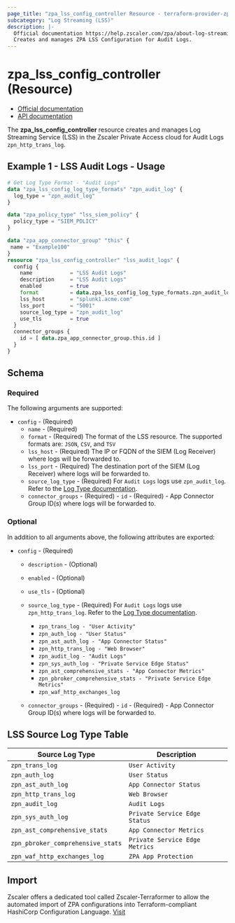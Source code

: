 ```yaml
---
page_title: "zpa_lss_config_controller Resource - terraform-provider-zpa"
subcategory: "Log Streaming (LSS)"
description: |-
  Official documentation https://help.zscaler.com/zpa/about-log-streaming-service/API documentation https://help.zscaler.com/zpa/configuring-log-streaming-service-configurations-using-api
  Creates and manages ZPA LSS Configuration for Audit Logs.
---
```


# zpa_lss_config_controller (Resource)

* [Official documentation](https://help.zscaler.com/zpa/about-log-streaming-service)
* [API documentation](https://help.zscaler.com/zpa/configuring-log-streaming-service-configurations-using-api)

The **zpa_lss_config_controller** resource creates and manages Log Streaming Service (LSS) in the Zscaler Private Access cloud for Audit Logs `zpn_http_trans_log`.

## Example 1 - LSS Audit Logs - Usage

```terraform
# Get Log Type Format - "Audit Logs"
data "zpa_lss_config_log_type_formats" "zpn_audit_log" {
  log_type = "zpn_audit_log"
}

data "zpa_policy_type" "lss_siem_policy" {
  policy_type = "SIEM_POLICY"
}

data "zpa_app_connector_group" "this" {
 name = "Example100"
}
resource "zpa_lss_config_controller" "lss_audit_logs" {
  config {
    name            = "LSS Audit Logs"
    description     = "LSS Audit Logs"
    enabled         = true
    format          = data.zpa_lss_config_log_type_formats.zpn_audit_log.json
    lss_host        = "splunk1.acme.com"
    lss_port        = "5001"
    source_log_type = "zpn_audit_log"
    use_tls         = true
  }
  connector_groups {
    id = [ data.zpa_app_connector_group.this.id ]
  }
}
```

## Schema

### Required

The following arguments are supported:

* `config` - (Required)
  * `name` - (Required)
  * `format` - (Required) The format of the LSS resource. The supported formats are: `JSON`, `CSV`, and `TSV`
  * `lss_host` - (Required) The IP or FQDN of the SIEM (Log Receiver) where logs will be forwarded to.
  * `lss_port` - (Required) The destination port of the SIEM (Log Receiver) where logs will be forwarded to.
  * `source_log_type` - (Required) For `Audit Logs` logs use `zpn_audit_log`. Refer to the [Log Type documentation](https://registry.terraform.io/providers/zscaler/zpa/latest/docs/data-sources/zpa_lss_config_log_type_formats).
  * `connector_groups` - (Required)
        - `id` - (Required) - App Connector Group ID(s) where logs will be forwarded to.

### Optional

In addition to all arguments above, the following attributes are exported:

* `config` - (Required)
  * `description` - (Optional)
  * `enabled` - (Optional)
  * `use_tls` - (Optional)
  * `source_log_type` - (Required) For `Audit Logs` logs use `zpn_http_trans_log`. Refer to the [Log Type documentation](https://registry.terraform.io/providers/zscaler/zpa/latest/docs/data-sources/zpa_lss_config_log_type_formats).
    * `zpn_trans_log - "User Activity"`
    * `zpn_auth_log - "User Status"`
    * `zpn_ast_auth_log - "App Connector Status"`
    * `zpn_http_trans_log - "Web Browser"`
    * `zpn_audit_log - "Audit Logs"`
    * `zpn_sys_auth_log - "Private Service Edge Status"`
    * `zpn_ast_comprehensive_stats - "App Connector Metrics"`
    * `zpn_pbroker_comprehensive_stats - "Private Service Edge Metrics"`
    * `zpn_waf_http_exchanges_log`

  * `connector_groups` - (Required)
        - `id` - (Required) - App Connector Group ID(s) where logs will be forwarded to.

## LSS Source Log Type Table

|       Source Log Type                     |            Description                 |
|-------------------------------------------|----------------------------------------|
|        `zpn_trans_log`                    |        `User Activity`                 |
|        `zpn_auth_log`                     |         `User Status`                  |
|        `zpn_ast_auth_log`                 |        `App Connector Status`          |
|        `zpn_http_trans_log`               |         `Web Browser`                  |
|        `zpn_audit_log`                    |         `Audit Logs`                   |
|        `zpn_sys_auth_log`                 |         `Private Service Edge Status`  |
|        `zpn_ast_comprehensive_stats`      |         `App Connector Metrics`        |
|        `zpn_pbroker_comprehensive_stats`  |         `Private Service Edge Metrics` |
|        `zpn_waf_http_exchanges_log`       |         `ZPA App Protection`           |

## Import

Zscaler offers a dedicated tool called Zscaler-Terraformer to allow the automated import of ZPA configurations into Terraform-compliant HashiCorp Configuration Language.
[Visit](https://github.com/zscaler/zscaler-terraformer)
